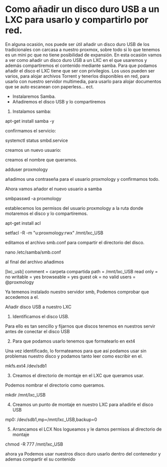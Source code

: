 # Como añadir un disco duro USB a un LXC para usarlo y compartirlo por red.

En alguna ocasión, nos puede ser útil añadir un disco duro USB de los tradicionales con carcasa a nuestro proxmox, sobre todo si lo que tenemos es un mini pc que no tiene posibilidad de expansión.
En esta ocasión vamos a ver como añadir un disco duro USB a un LXC en el que usaremos y además compartiremos el contenido mediante samba. Para que podamos añadir el disco el LXC tiene que ser con privilegios.
Los usos pueden ser varios, para alojar archivos Torrent y tenerlos disponibles en red, para usarlo con nuestro servidor multimedia, para usarlo para alojar documentos que se auto escanean con paperless… ect.


- Instalaremos Samba.
- Añadiremos el disco USB y lo compartiremos

1.	Instalamos samba:

apt-get install samba -y


confirmamos el servicio:

systemctl status smbd.service


creamos un nuevo usuario:

creamos el nombre que queramos.

adduser proxmology

añadimos una contraseña para el usuario proxmology y confirmamos todo.


Ahora vamos añador el nuevo usuario a samba

smbpasswd -a proxmology


establecemos los permisos del usuario proxmology a la ruta donde motaremos el disco y lo compartiremos.

apt-get install acl

setfacl -R -m "u:proxmology:rwx" /mnt/lxc_USB


editamos el archivo smb.conf para compartir el directorio del disco.

nano /etc/samba/smb.conf

al final del archivo añadimos 

[lxc_usb]
    comment = carpeta compartida
    path = /mnt/lxc_USB
    read only = no
    writable = yes
    browseable = yes
    guest ok = no
    valid users = @proxmology


Ya temenos instalado nuestro servidor smb, Podemos comprobar que accedemos a el.



Añadir disco USB a nuestro LXC



1.	Identificamos el disco USB.

Para ello es tan sencillo y fijarnos que discos tenemos en nuestros servir antes de conectar el disco USB



2.	Para que podamos usarlo tenemos que formatearlo en ext4

Una vez identificado, lo formateamos para que así podamos usar sin problemas nuestro disco y podamos tanto leer como escribir en el. 

mkfs.ext4 /dev/sdb1


3.	Creamos el directorio de montaje en el LXC que queramos usar.

Podemos nombrar el directorio como queramos.

mkdir /mnt/lxc_USB

4.	Creamos un punto de montaje en nuestro LXC para añadirle el disco USB

mp0: /dev/sdb1,mp=/mnt/lxc_USB,backup=0

5.	Arrancamos el LCX 
Nos logueamos y le damos permisos al directorio de montaje


chmod -R 777 /mnt/lxc_USB


ahora ya Podemos usar nuestros disco duro usarlo dentro del contenedor y ademas compartir el su contenido


